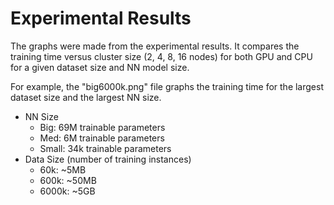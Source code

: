 # Experimental Results

The graphs were made from the experimental results. It compares the training time versus cluster size (2, 4, 8, 16 nodes) for both GPU and CPU for a given dataset size and NN model size.

For example, the "big6000k.png" file graphs the training time for the largest dataset size and the largest NN size.

* NN Size
	* Big: 69M trainable parameters
	* Med: 6M trainable parameters
	* Small: 34k trainable parameters
* Data Size (number of training instances)
	* 60k: ~5MB
	* 600k: ~50MB
	* 6000k: ~5GB
